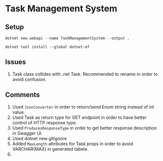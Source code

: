 # Task Management System

## Setup
```
dotnet new webapi --name TaskManagementSystem --output .
```

```
dotnet tool install --global dotnet-ef
```


## Issues
1. Task class collides with .net Task. Recommended to rename in order to avoid confusion.

## Comments
1. Used `JsonConverter` in order to return/send Enum string instead of int value.
2. Used Task<IActionResult> as return type for GET endpoint in order to have better control of HTTP response type.
3. Used `ProducesResponseType` in order to get better response description in Swagger UI.
4. Used dotnet new gitignore
5. Added `MaxLength` attributes for Task props in order to avoid VARCHAR(MAX) in generated tabele.
6. 